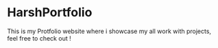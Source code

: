 # HarshPortfolio
This is my Protfolio website where i showcase my all work with projects, feel free to check out !
